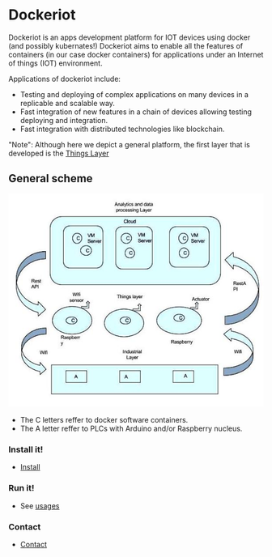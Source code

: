 # Dockeriot

Dockeriot is an apps development platform for IOT devices using docker (and possibly kubernates!) 
Dockeriot aims to enable all the features of containers (in our case docker containers) for applications
under an Internet of things (IOT) environment. 

Applications of dockeriot include: 
* Testing and deploying of complex applications on many devices in a replicable and scalable way. 
* Fast integration of new features in a chain of devices allowing testing deploying and integration.
* Fast integration with distributed technologies like blockchain.

"Note": Although here we depict a general platform, the first layer that is developed is the [Things Layer](ThingsLayer.md)

## General scheme

<img src="./IOtplatform3(1).jpg">

* The C letters reffer to docker software containers.
* The A letter reffer to PLCs with Arduino and/or Raspberry nucleus.




### Install it!
* [Install](installation.md)

### Run it!

* See [usages](USAGES.md)

### Contact
* [Contact](CONTACT.md)


